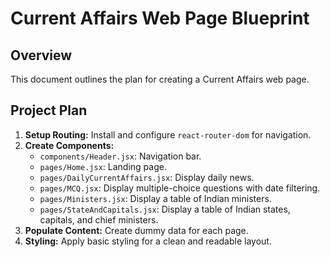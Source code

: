 
# Current Affairs Web Page Blueprint

## Overview

This document outlines the plan for creating a Current Affairs web page.

## Project Plan

1.  **Setup Routing:** Install and configure `react-router-dom` for navigation.
2.  **Create Components:**
    *   `components/Header.jsx`: Navigation bar.
    *   `pages/Home.jsx`: Landing page.
    *   `pages/DailyCurrentAffairs.jsx`: Display daily news.
    *   `pages/MCQ.jsx`: Display multiple-choice questions with date filtering.
    *   `pages/Ministers.jsx`: Display a table of Indian ministers.
    *   `pages/StateAndCapitals.jsx`: Display a table of Indian states, capitals, and chief ministers.
3.  **Populate Content:** Create dummy data for each page.
4.  **Styling:** Apply basic styling for a clean and readable layout.
